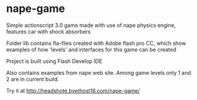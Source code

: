 nape-game
=========

Simple actionscript 3.0 game made with use of nape physics engine, features car with shock absorbers

Folder lib contains fla-files created with Adobe flash pro CC, which show examples of how 'levels' and interfaces for this game can be created

Project is built using Flash Develop IDE

Also contains examples from nape web site. Among game levels only 1 and 2 are in current build.

Try it at http://headshote.byethost16.com/nape-game/
